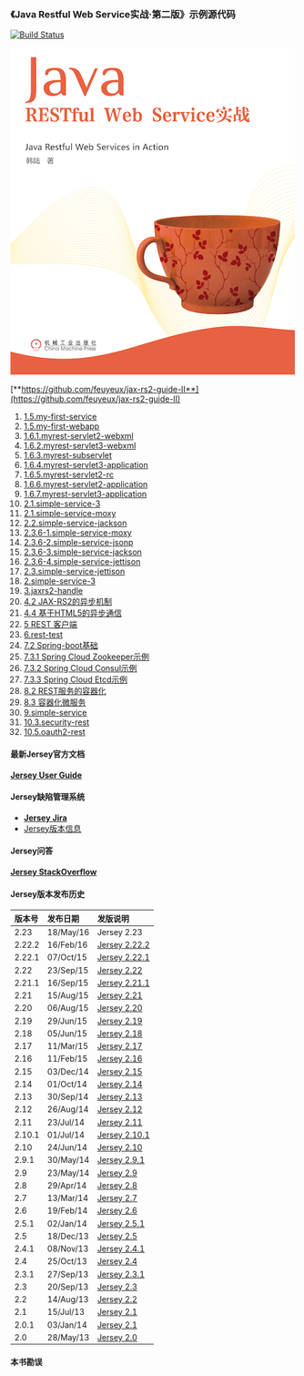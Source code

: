 ### 《Java Restful Web Service实战·第二版》示例源代码

[![Build Status](https://travis-ci.org/feuyeux/jax-rs2-guide-II.svg?branch=master)](https://travis-ci.org/feuyeux/jax-rs2-guide-II)

![jax-rs-guid.png](cover.png)

[**https://github.com/feuyeux/jax-rs2-guide-II**](https://github.com/feuyeux/jax-rs2-guide-II)

1. [1.5.my-first-service](1.5.my-first-service)
1. [1.5.my-first-webapp](1.5.my-first-webapp)
1. [1.6.1.myrest-servlet2-webxml](1.6.1.myrest-servlet2-webxml)
1. [1.6.2.myrest-servlet3-webxml](1.6.2.myrest-servlet3-webxml)
1. [1.6.3.myrest-subservlet](1.6.3.myrest-subservlet)
1. [1.6.4.myrest-servlet3-application](1.6.4.myrest-servlet3-application)
1. [1.6.5.myrest-servlet2-rc](1.6.5.myrest-servlet2-rc)
1. [1.6.6.myrest-servlet2-application](1.6.6.myrest-servlet2-application)
1. [1.6.7.myrest-servlet3-application](1.6.7.myrest-servlet3-application)
1. [2.1.simple-service-3](2.1.simple-service-3)
1. [2.1.simple-service-moxy](2.1.simple-service-moxy)
1. [2.2.simple-service-jackson](2.2.simple-service-jackson)
1. [2.3.6-1.simple-service-moxy](2.3.6-1.simple-service-moxy)
1. [2.3.6-2.simple-service-jsonp](2.3.6-2.simple-service-jsonp)
1. [2.3.6-3.simple-service-jackson](2.3.6-3.simple-service-jackson)
1. [2.3.6-4.simple-service-jettison](2.3.6-4.simple-service-jettison)
1. [2.3.simple-service-jettison](2.3.simple-service-jettison)
1. [2.simple-service-3](2.simple-service-3)
1. [3.jaxrs2-handle](3.jaxrs2-handle)
1. [4.2 JAX-RS2的异步机制](4.2.asynchronized)
1. [4.4 基于HTML5的异步通信](4.4.sse)
1. [5 REST 客户端](5.jaxrs2-client)
1. [6.rest-test](6.rest-test)
1. [7.2 Spring-boot基础](7.2.demo)
1. [7.3.1 Spring Cloud Zookeeper示例](7.3.1.boot.zookeeper)
1. [7.3.2 Spring Cloud Consul示例](7.3.2.boot.consul)
1. [7.3.3 Spring Cloud Etcd示例](7.3.2.boot.etcd)
1. [8.2 REST服务的容器化](8.2.containerization)
1. [8.3 容器化微服务](8.3.boot.zk.kaka)
1. [9.simple-service](9.simple-service)
1. [10.3.security-rest](10.3.security-rest)
1. [10.5.oauth2-rest](10.5.oauth2-rest)

#### 最新Jersey官方文档

[**Jersey User Guide**](https://jersey.java.net/documentation/latest/user-guide.html)

#### Jersey缺陷管理系统

- [**Jersey Jira**](https://java.net/jira/browse/JERSEY/)
- [Jersey版本信息](https://java.net/jira/browse/JERSEY/?selectedTab=com.atlassian.jira.jira-projects-plugin:versions-panel)

#### Jersey问答

[**Jersey StackOverflow**](http://stackoverflow.com/questions/tagged/jersey)

#### Jersey版本发布历史
|版本号|发布日期|发版说明|
|:-------|:----------|:-----------------------------|
|2.23|18/May/16|Jersey 2.23|
|2.22.2|16/Feb/16|[Jersey 2.22.2](https://jersey.java.net/release-notes/2.22.2.html)|
|2.22.1|07/Oct/15|[Jersey 2.22.1](https://jersey.java.net/release-notes/2.22.1.html)|
|2.22|23/Sep/15|[Jersey 2.22](https://jersey.java.net/release-notes/2.22.html)|
|2.21.1|16/Sep/15|[Jersey 2.21.1](https://jersey.java.net/release-notes/2.21.1.html)|
|2.21|15/Aug/15|[Jersey 2.21](https://jersey.java.net/release-notes/2.21.html)|
|2.20|06/Aug/15|[Jersey 2.20](https://jersey.java.net/release-notes/2.20.html)|
|2.19| 29/Jun/15 |[Jersey 2.19](https://jersey.java.net/release-notes/2.19.html)|
|2.18| 05/Jun/15 |[Jersey 2.18](https://jersey.java.net/release-notes/2.18.html)|
| 2.17	 | 11/Mar/15 |[Jersey 2.17](https://jersey.java.net/release-notes/2.17.html)|
| 2.16   | 11/Feb/15 |[Jersey 2.16](https://jersey.java.net/release-notes/2.16.html)|
| 2.15   | 03/Dec/14 |[Jersey 2.15](https://jersey.java.net/release-notes/2.15.html)|
| 2.14   | 01/Oct/14 |[Jersey 2.14](https://jersey.java.net/release-notes/2.14.html)|
| 2.13   | 30/Sep/14 |[Jersey 2.13](https://jersey.java.net/release-notes/2.13.html)|
| 2.12   | 26/Aug/14 |[Jersey 2.12](https://jersey.java.net/release-notes/2.12.html)|
| 2.11   | 23/Jul/14 |[Jersey 2.11](https://jersey.java.net/release-notes/2.11.html)|
| 2.10.1 | 01/Jul/14 |[Jersey 2.10.1](https://jersey.java.net/release-notes/2.10.1.html)|
| 2.10   | 24/Jun/14 |[Jersey 2.10](https://jersey.java.net/release-notes/2.10.html)|
| 2.9.1  | 30/May/14 |[Jersey 2.9.1](https://jersey.java.net/release-notes/2.9.1.html)|
| 2.9    | 23/May/14 |[Jersey 2.9](https://jersey.java.net/release-notes/2.9.html)|
| 2.8    | 29/Apr/14 |[Jersey 2.8](https://jersey.java.net/release-notes/2.8.html)|
| 2.7    | 13/Mar/14 |[Jersey 2.7](https://jersey.java.net/release-notes/2.7.html)|
| 2.6    | 19/Feb/14 |[Jersey 2.6](https://jersey.java.net/release-notes/2.6.html)|
| 2.5.1  | 02/Jan/14 |[Jersey 2.5.1](https://jersey.java.net/release-notes/2.5.1.html)|
| 2.5    | 18/Dec/13 |[Jersey 2.5](https://jersey.java.net/release-notes/2.5.html)|
| 2.4.1  | 08/Nov/13 |[Jersey 2.4.1](https://jersey.java.net/release-notes/2.4.1.html)|
| 2.4    | 25/Oct/13 |[Jersey 2.4](https://jersey.java.net/release-notes/2.4.html)|
| 2.3.1  | 27/Sep/13 |[Jersey 2.3.1](https://jersey.java.net/release-notes/2.3.1.html)|
| 2.3    | 20/Sep/13 |[Jersey 2.3](https://jersey.java.net/release-notes/2.3.html)|
| 2.2    | 14/Aug/13 |[Jersey 2.2](https://jersey.java.net/release-notes/2.2.html)|
| 2.1    | 15/Jul/13 |[Jersey 2.1](https://jersey.java.net/release-notes/2.1.html)|
| 2.0.1  | 03/Jan/14 |[Jersey 2.1](https://jersey.java.net/release-notes/2.0.1.html)|
| 2.0    | 28/May/13 |[Jersey 2.0](https://jersey.java.net/release-notes/2.0.html)|


#### 本书勘误
